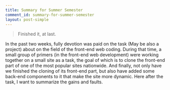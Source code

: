 ```yaml
---
title: Summary for Summer Semester
comment_id: summary-for-summer-semester
layout: post-simple
---
```


> Finished it, at last.

In the past two weeks, fully devotion was paid on the task
 (May be also a project) about on the field of the front-end
web coding. During that time, a small group of primers (in 
the front-end web development) were working together on a small 
site as a task, the goal of which is to clone the front-end
part of one of the most popular sites nationwide. And finally, 
not only have we finished the cloning of its front-end part, 
but also have added some back-end components to it that make
the site more dynamic. Here after the task, I want to summarize
the gains and faults.





